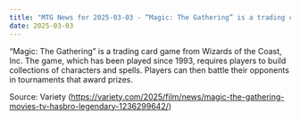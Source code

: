 ```yaml
---
title: "MTG News for 2025-03-03 - “Magic: The Gathering” is a trading card game from..."
date: 2025-03-03
---
```


“Magic: The Gathering” is a trading card game from Wizards of the Coast, Inc. The game, which has been played since 1993, requires players to build collections of characters and spells. Players can then battle their opponents in tournaments that award prizes.

Source: Variety (https://variety.com/2025/film/news/magic-the-gathering-movies-tv-hasbro-legendary-1236299642/)
